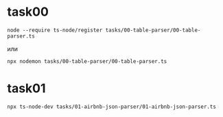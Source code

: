 # task00
```
node --require ts-node/register tasks/00-table-parser/00-table-parser.ts
```
или
```
npx nodemon tasks/00-table-parser/00-table-parser.ts
```

# task01

```
npx ts-node-dev tasks/01-airbnb-json-parser/01-airbnb-json-parser.ts
```


<!--  -->
